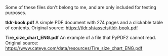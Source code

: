 Some of these files don't belong to me, and are only included for testing purposes.

**tldr-book.pdf**
A simple PDF document with 274 pages and a clickable table of contents.
Original source: https://tldr.sh/assets/tldr-book.pdf

**Tire_size_chart_ENG.pdf**
An example of a file that PyPDF2 cannot read.
Original source: https://www.cateye.com/data/resources/Tire_size_chart_ENG.pdf
